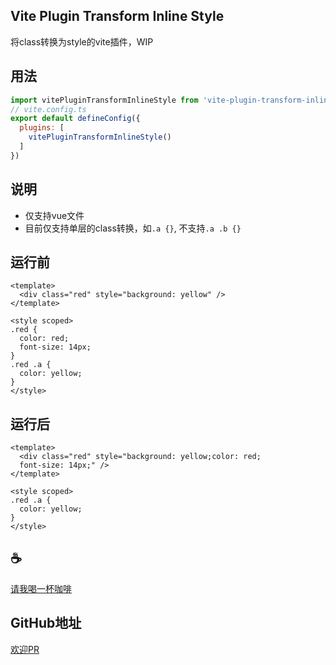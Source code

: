## Vite Plugin Transform Inline Style
将class转换为style的vite插件，WIP

## 用法
```js
import vitePluginTransformInlineStyle from 'vite-plugin-transform-inline-style'
// vite.config.ts
export default defineConfig({
  plugins: [
    vitePluginTransformInlineStyle()
  ]
})
```

## 说明
- 仅支持vue文件
- 目前仅支持单层的class转换，如`.a {}`, 不支持`.a .b {}`


## 运行前
```
<template>
  <div class="red" style="background: yellow" />
</template>

<style scoped>
.red {
  color: red;
  font-size: 14px;
}
.red .a {
  color: yellow;
}
</style>
```

## 运行后
```
<template>
  <div class="red" style="background: yellow;color: red;
  font-size: 14px;" />
</template>

<style scoped>
.red .a {
  color: yellow;
}
</style>
```


## :coffee: 
[请我喝一杯咖啡](https://github.com/Simon-He95/sponsor)

## GitHub地址
[欢迎PR](https://github.com/Simon-He95/vite-plugin-transform-inline-style)
